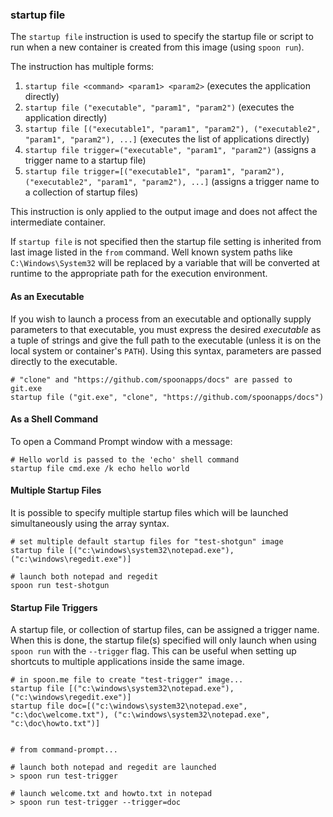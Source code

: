 ### startup file

The `startup file` instruction is used to specify the startup file or script to run when a new container is created from this image (using `spoon run`).

The instruction has multiple forms: 

1. `startup file <command> <param1> <param2>` (executes the application directly)
2. `startup file ("executable", "param1", "param2")` (executes the application directly)
3. `startup file [("executable1", "param1", "param2"), ("executable2", "param1", "param2"), ...]` (executes the list of applications directly)
4. `startup file trigger=("executable", "param1", "param2")` (assigns a trigger name to a startup file)
5. `startup file trigger=[("executable1", "param1", "param2"), ("executable2", "param1", "param2"), ...]` (assigns a trigger name to a collection of startup files)

This instruction is only applied to the output image and does not affect the intermediate container. 

If `startup file` is not specified then the startup file setting is inherited from last image listed in the `from` command.  Well known system paths like `C:\Windows\System32` will be replaced by a variable that will be converted at runtime to the appropriate path for the execution environment.

#### As an Executable

If you wish to launch a process from an executable and optionally supply parameters to that executable, you must express the desired *executable* as a tuple of strings and give the full path to the executable (unless it is on the local system or container's `PATH`). Using this syntax, parameters are passed directly to the executable. 

```
# "clone" and "https://github.com/spoonapps/docs" are passed to git.exe
startup file ("git.exe", "clone", "https://github.com/spoonapps/docs")
```

#### As a Shell Command

To open a Command Prompt window with a message:

```
# Hello world is passed to the 'echo' shell command
startup file cmd.exe /k echo hello world
```

#### Multiple Startup Files

It is possible to specify multiple startup files which will be launched simultaneously using the array syntax.

```
# set multiple default startup files for "test-shotgun" image
startup file [("c:\windows\system32\notepad.exe"), ("c:\windows\regedit.exe")]

# launch both notepad and regedit
spoon run test-shotgun
```

#### Startup File Triggers

A startup file, or collection of startup files, can be assigned a trigger name. When this is done, the startup file(s) specified will only launch when using `spoon run` with the `--trigger` flag. This can be useful when setting up shortcuts to multiple applications inside the same image.

```
# in spoon.me file to create "test-trigger" image...
startup file [("c:\windows\system32\notepad.exe"), ("c:\windows\regedit.exe")]
startup file doc=[("c:\windows\system32\notepad.exe", "c:\doc\welcome.txt"), ("c:\windows\system32\notepad.exe", "c:\doc\howto.txt")]


# from command-prompt...

# launch both notepad and regedit are launched
> spoon run test-trigger

# launch welcome.txt and howto.txt in notepad
> spoon run test-trigger --trigger=doc
```
